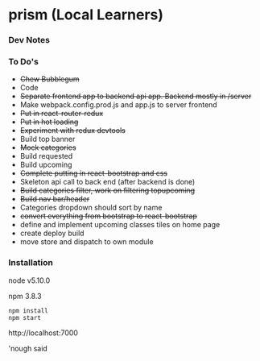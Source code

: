 # prism (Local Learners)

### Dev Notes



### To Do's

- ~~Chew Bubblegum~~
- Code
- ~~Separate frontend app to backend api app.  Backend mostly in /server~~
- Make webpack.config.prod.js and app.js to server frontend
- ~~Put in react-router-redux~~
- ~~Put in hot loading~~
- ~~Experiment with redux devtools~~
- Build top banner
- ~~Mock categories~~
- Build requested
- Build upcoming
- ~~Complete putting in react-bootstrap and css~~
- Skeleton api call to back end (after backend is done)
- ~~Build categories filter, work on filtering topupcoming~~
- ~~Build nav bar/header~~
- Categories dropdown should sort by name
- ~~convert everything from bootstrap to react-bootstrap~~
- define and implement upcoming classes tiles on home page
- create deploy build
- move store and dispatch to own module

### Installation

node v5.10.0

npm 3.8.3

```
npm install
npm start
```

http://localhost:7000

'nough said